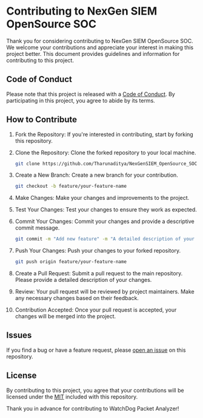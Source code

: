 # Contributing to NexGen SIEM OpenSource SOC 

Thank you for considering contributing to NexGen SIEM OpenSource SOC. We welcome your contributions and appreciate your interest in making this project better. This document provides guidelines and information for contributing to this project.

## Code of Conduct

Please note that this project is released with a [Code of Conduct](https://github.com/Tharunaditya/NexGenSIEM_OpenSource_SOC/blob/main/CODE_OF_CONDUCT.md). By participating in this project, you agree to abide by its terms.

## How to Contribute

1. Fork the Repository: If you're interested in contributing, start by forking this repository.

2. Clone the Repository: Clone the forked repository to your local machine.

   ```bash
   git clone https://github.com/Tharunaditya/NexGenSIEM_OpenSource_SOC.git
   ```

3. Create a New Branch: Create a new branch for your contribution.

   ```bash
   git checkout -b feature/your-feature-name
   ```

4. Make Changes: Make your changes and improvements to the project.

5. Test Your Changes: Test your changes to ensure they work as expected.

6. Commit Your Changes: Commit your changes and provide a descriptive commit message.

   ```bash
   git commit -m "Add new feature" -m "A detailed description of your changes."
   ```

7. Push Your Changes: Push your changes to your forked repository.

   ```bash
   git push origin feature/your-feature-name
   ```

8. Create a Pull Request: Submit a pull request to the main repository. Please provide a detailed description of your changes.

9. Review: Your pull request will be reviewed by project maintainers. Make any necessary changes based on their feedback.

10. Contribution Accepted: Once your pull request is accepted, your changes will be merged into the project.

## Issues

If you find a bug or have a feature request, please [open an issue](https://github.com/Tharunaditya/NexGenSIEM_OpenSource_SOC/issues) on this repository.

## License

By contributing to this project, you agree that your contributions will be licensed under the [MIT](https://github.com/Tharunaditya/NexGenSIEM_OpenSource_SOC/blob/main/LICENSE) included with this repository.

Thank you in advance for contributing to WatchDog Packet Analyzer!

